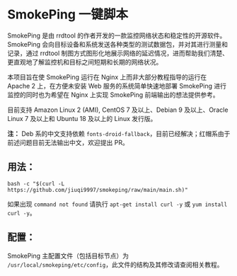 # SmokePing 一键脚本

SmokePing 是由 rrdtool 的作者开发的一款监控网络状态和稳定性的开源软件。SmokePing 会向目标设备和系统发送各种类型的测试数据包，并对其进行测量和记录，通过 rrdtool 制图方式图形化地展示网络的延迟情况，进而帮助我们清楚、更直观地了解监控机和目标之间短期和长期的网络状况。

本项目旨在使 SmokePing 运行在 Nginx 上而非大部分教程指导的运行在 Apache 2 上，在方便未安装 Web 服务的系统简单快速地部署 SmokePing 进行监控的同时也为希望在 Nginx 上实现 SmokePing 前端输出的想法提供参考。

目前支持 Amazon Linux 2 (AMI), CentOS 7 及以上、Debian 9 及以上、Oracle Linux 7 及以上和 Ubuntu 18 及以上的 Linux 发行版。

**注：** Deb 系的中文支持依赖 `fonts-droid-fallback`，目前已经解决；红帽系由于前述问题目前无法输出中文，欢迎提出 PR。

## 用法：

```
bash -c "$(curl -L https://github.com/jiuqi9997/smokeping/raw/main/main.sh)"
```

如果出现 `command not found` 请执行 `apt-get install curl -y` 或 `yum install curl -y`。

## 配置：
SmokePing 主配置文件（包括目标节点）为 `/usr/local/smokeping/etc/config`，此文件的结构及其修改请查阅相关教程。
